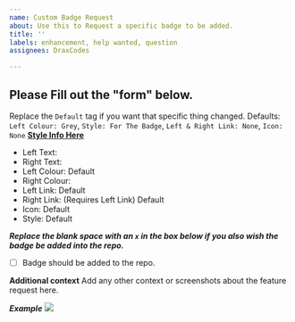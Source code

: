 ```yaml
---
name: Custom Badge Request
about: Use this to Request a specific badge to be added.
title: ''
labels: enhancement, help wanted, question
assignees: DraxCodes

---
```


## Please Fill out the "form" below.

Replace the `Default` tag if you want that specific thing changed.
Defaults: `Left Colour: Grey`, `Style: For The Badge`, `Left & Right Link: None`, `Icon: None`
**[Style Info Here](https://github.com/DraxCodes/Badges)**

* Left Text:
* Right Text:
* Left Colour: Default
* Right Colour:
* Left Link: Default
* Right Link: (Requires Left Link) Default
* Icon: Default
* Style: Default

***Replace the blank space with an `x` in the box below if you also wish the badge be added into the repo.***
- [ ] Badge should be added to the repo.

**Additional context**
Add any other context or screenshots about the feature request here.

***Example***
<a href="./ForTheBadge.md"><img src="https://img.shields.io/static/v1?label=<Badges%20Icon%20-%20Left%20Text%20Default%20Colour&message=Right%20Text%20Orange%20Colour%20-%20Default%20Style&color=rgb(255,69,0)&style=for-the-badge&logo=open-badges"/></a>
